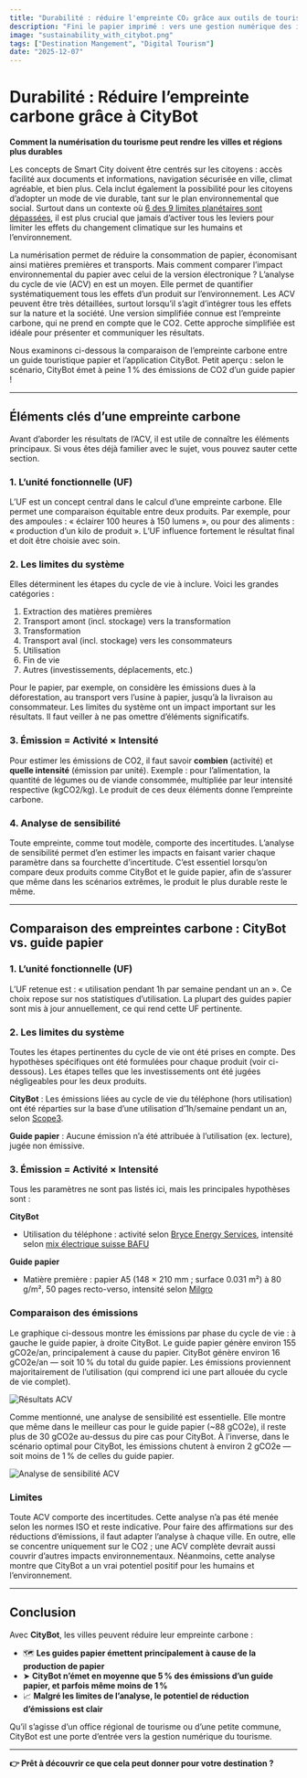 ```yaml
---
title: "Durabilité : réduire l'empreinte CO₂ grâce aux outils de tourisme numérique"
description: "Fini le papier imprimé : vers une gestion numérique des infos sur votre ville. ⏱️ Temps de lecture : 5 min."
image: "sustainability_with_citybot.png"
tags: ["Destination Mangement", "Digital Tourism"]
date: "2025-12-07"
---
```


# Durabilité : Réduire l’empreinte carbone grâce à CityBot  
**Comment la numérisation du tourisme peut rendre les villes et régions plus durables**

Les concepts de Smart City doivent être centrés sur les citoyens : accès facilité aux documents et informations, navigation sécurisée en ville, climat agréable, et bien plus. Cela inclut également la possibilité pour les citoyens d’adopter un mode de vie durable, tant sur le plan environnemental que social. Surtout dans un contexte où [6 des 9 limites planétaires sont dépassées](https://www.stockholmresilience.org/research/planetary-boundaries.html), il est plus crucial que jamais d’activer tous les leviers pour limiter les effets du changement climatique sur les humains et l’environnement.

La numérisation permet de réduire la consommation de papier, économisant ainsi matières premières et transports. Mais comment comparer l’impact environnemental du papier avec celui de la version électronique ? L’analyse du cycle de vie (ACV) en est un moyen. Elle permet de quantifier systématiquement tous les effets d’un produit sur l’environnement. Les ACV peuvent être très détaillées, surtout lorsqu’il s’agit d’intégrer tous les effets sur la nature et la société. Une version simplifiée connue est l’empreinte carbone, qui ne prend en compte que le CO2. Cette approche simplifiée est idéale pour présenter et communiquer les résultats.

Nous examinons ci-dessous la comparaison de l’empreinte carbone entre un guide touristique papier et l’application CityBot. Petit aperçu : selon le scénario, CityBot émet à peine 1 % des émissions de CO2 d’un guide papier !

---

## Éléments clés d’une empreinte carbone

Avant d’aborder les résultats de l’ACV, il est utile de connaître les éléments principaux. Si vous êtes déjà familier avec le sujet, vous pouvez sauter cette section.

### 1. L’unité fonctionnelle (UF)  
L’UF est un concept central dans le calcul d’une empreinte carbone. Elle permet une comparaison équitable entre deux produits. Par exemple, pour des ampoules : « éclairer 100 heures à 150 lumens », ou pour des aliments : « production d’un kilo de produit ». L’UF influence fortement le résultat final et doit être choisie avec soin.

### 2. Les limites du système  
Elles déterminent les étapes du cycle de vie à inclure. Voici les grandes catégories :

1. Extraction des matières premières  
2. Transport amont (incl. stockage) vers la transformation  
3. Transformation  
4. Transport aval (incl. stockage) vers les consommateurs  
5. Utilisation  
6. Fin de vie  
7. Autres (investissements, déplacements, etc.)

Pour le papier, par exemple, on considère les émissions dues à la déforestation, au transport vers l’usine à papier, jusqu’à la livraison au consommateur. Les limites du système ont un impact important sur les résultats. Il faut veiller à ne pas omettre d’éléments significatifs.

### 3. Émission = Activité × Intensité  
Pour estimer les émissions de CO2, il faut savoir **combien** (activité) et **quelle intensité** (émission par unité). Exemple : pour l’alimentation, la quantité de légumes ou de viande consommée, multipliée par leur intensité respective (kgCO2/kg). Le produit de ces deux éléments donne l’empreinte carbone.

### 4. Analyse de sensibilité  
Toute empreinte, comme tout modèle, comporte des incertitudes. L’analyse de sensibilité permet d’en estimer les impacts en faisant varier chaque paramètre dans sa fourchette d’incertitude. C’est essentiel lorsqu’on compare deux produits comme CityBot et le guide papier, afin de s’assurer que même dans les scénarios extrêmes, le produit le plus durable reste le même.

---

## Comparaison des empreintes carbone : CityBot vs. guide papier

### 1. L’unité fonctionnelle (UF)  
L’UF retenue est : « utilisation pendant 1h par semaine pendant un an ». Ce choix repose sur nos statistiques d’utilisation. La plupart des guides papier sont mis à jour annuellement, ce qui rend cette UF pertinente.

### 2. Les limites du système  
Toutes les étapes pertinentes du cycle de vie ont été prises en compte. Des hypothèses spécifiques ont été formulées pour chaque produit (voir ci-dessous). Les étapes telles que les investissements ont été jugées négligeables pour les deux produits.

**CityBot** : Les émissions liées au cycle de vie du téléphone (hors utilisation) ont été réparties sur la base d’une utilisation d’1h/semaine pendant un an, selon [Scope3](https://methodology.scope3.com/consumer_devices).

**Guide papier** : Aucune émission n’a été attribuée à l’utilisation (ex. lecture), jugée non émissive.

### 3. Émission = Activité × Intensité  
Tous les paramètres ne sont pas listés ici, mais les principales hypothèses sont :

**CityBot**  
- Utilisation du téléphone : activité selon [Bryce Energy Services](https://www.bryceenergyservices.com/2024/10/03/the-total-energy-consumption-of-a-mobile-phone/), intensité selon [mix électrique suisse BAFU](https://www.bafu.admin.ch/bafu/de/home/themen/klima/fragen-antworten.html#:~:text=Die%20Kennzahlen%20f%C3%BCr%20die%20verschiedenen,Strommix%3A%2015.7%20g%20CO2eq%2FkWh)

**Guide papier**  
- Matière première : papier A5 (148 × 210 mm ; surface 0.031 m²) à 80 g/m², 50 pages recto-verso, intensité selon [Milgro](https://www.milgro.eu/en/blog/co2-impact-of-paper-use-three-strategies-to-reduce-it)

### Comparaison des émissions

Le graphique ci-dessous montre les émissions par phase du cycle de vie : à gauche le guide papier, à droite CityBot. Le guide papier génère environ 155 gCO2e/an, principalement à cause du papier. CityBot génère environ 16 gCO2e/an — soit 10 % du total du guide papier. Les émissions proviennent majoritairement de l’utilisation (qui comprend ici une part allouée du cycle de vie complet).

![Résultats ACV](/img/lca_result_main.png)

Comme mentionné, une analyse de sensibilité est essentielle. Elle montre que même dans le meilleur cas pour le guide papier (~88 gCO2e), il reste plus de 30 gCO2e au-dessus du pire cas pour CityBot. À l’inverse, dans le scénario optimal pour CityBot, les émissions chutent à environ 2 gCO2e — soit moins de 1 % de celles du guide papier.

![Analyse de sensibilité ACV](/img/lca_result_sensitivity.png)

### Limites

Toute ACV comporte des incertitudes. Cette analyse n’a pas été menée selon les normes ISO et reste indicative. Pour faire des affirmations sur des réductions d’émissions, il faut adapter l’analyse à chaque ville. En outre, elle se concentre uniquement sur le CO2 ; une ACV complète devrait aussi couvrir d’autres impacts environnementaux. Néanmoins, cette analyse montre que CityBot a un vrai potentiel positif pour les humains et l’environnement.

---

## Conclusion

Avec **CityBot**, les villes peuvent réduire leur empreinte carbone :

- 🗺️ **Les guides papier émettent principalement à cause de la production de papier**  
- ➤ **CityBot n’émet en moyenne que 5 % des émissions d’un guide papier, et parfois même moins de 1 %**  
- 📈 **Malgré les limites de l’analyse, le potentiel de réduction d’émissions est clair**  

Qu’il s’agisse d’un office régional de tourisme ou d’une petite commune, CityBot est une porte d’entrée vers la gestion numérique du tourisme.

---

**👉 Prêt à découvrir ce que cela peut donner pour votre destination ?**